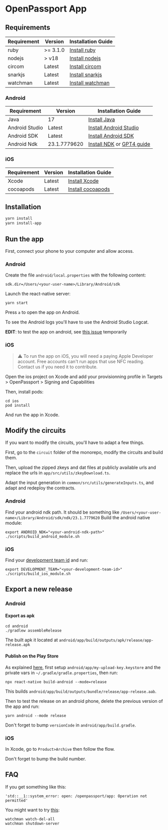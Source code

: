 # OpenPassport App

## Requirements

| Requirement | Version  | Installation Guide                                                       |
| ----------- | -------- | ------------------------------------------------------------------------ |
| ruby        | >= 3.1.0 | [Install ruby](https://www.ruby-lang.org/en/documentation/installation/) |
| nodejs      | > v18    | [Install nodejs](https://nodejs.org/)                                    |
| circom      | Latest   | [Install circom](https://docs.circom.io/)                                |
| snarkjs     | Latest   | [Install snarkjs](https://github.com/iden3/snarkjs)                      |
| watchman    | Latest   | [Install watchman](https://facebook.github.io/watchman/)                 |

### Android

| Requirement    | Version      | Installation Guide                                                                                                                  |
| -------------- | ------------ | ----------------------------------------------------------------------------------------------------------------------------------- |
| Java           | 17           | [Install Java](https://www.oracle.com/java/technologies/javase-jdk17-downloads.html)                                                |
| Android Studio | Latest       | [Install Android Studio](https://developer.android.com/studio)                                                                      |
| Android SDK    | Latest       | [Install Android SDK](https://developer.android.com/studio#downloads)                                                               |
| Android Ndk    | 23.1.7779620 | [Install NDK](https://developer.android.com/studio) or [GPT4 guide](https://chatgpt.com/share/a6e2544b-d32a-4554-a452-402511d03ffc) |

### iOS

| Requirement | Version | Installation Guide                                  |
| ----------- | ------- | --------------------------------------------------- |
| Xcode       | Latest  | [Install Xcode](https://developer.apple.com/xcode/) |
| cocoapods   | Latest  | [Install cocoapods](https://cocoapods.org/)         |

## Installation

```bash
yarn install
yarn install-app
```

## Run the app

First, connect your phone to your computer and allow access.

### Android

Create the file `android/local.properties` with the following content:

```
sdk.dir=/Users/<your-user-name>/Library/Android/sdk
```

Launch the react-native server:

```
yarn start
```

Press `a` to open the app on Android.

To see the Android logs you'll have to use the Android Studio Logcat.

**EDIT**: to test the app on android, see [this issue](https://github.com/zk-passport/openpassport/issues/191) temporarily

### iOS

> :warning: To run the app on iOS, you will need a paying Apple Developer account. Free accounts can't run apps that use NFC reading.<br/>
> Contact us if you need it to contribute.

Open the ios project on Xcode and add your provisionning profile in Targets > OpenPassport > Signing and Capabilities

Then, install pods:

```
cd ios
pod install
```

And run the app in Xcode.

## Modify the circuits

If you want to modify the circuits, you'll have to adapt a few things.

First, go to the `circuit` folder of the monorepo, modify the circuits and build them.

Then, upload the zipped zkeys and dat files at publicly available urls and replace the urls in `app/src/utils/zkeyDownload.ts`.

Adapt the input generation in `common/src/utils/generateInputs.ts`, and adapt and redeploy the contracts.

### Android

Find your android ndk path. It should be something like `/Users/<your-user-name>/Library/Android/sdk/ndk/23.1.7779620`
Build the android native module:

```
export ANDROID_NDK="<your-android-ndk-path>"
./scripts/build_android_module.sh
```

### iOS

Find your [development team id](https://chat.openai.com/share/9d52c37f-d9da-4a62-acb9-9e4ee8179f95) and run:

```
export DEVELOPMENT_TEAM="<your-development-team-id>"
./scripts/build_ios_module.sh
```

## Export a new release

### Android

#### Export as apk

```
cd android
./gradlew assembleRelease
```

The built apk it located at `android/app/build/outputs/apk/release/app-release.apk`

#### Publish on the Play Store

As explained [here](https://reactnative.dev/docs/signed-apk-android), first setup `android/app/my-upload-key.keystore` and the private vars in `~/.gradle/gradle.properties`, then run:

```
npx react-native build-android --mode=release
```

This builds `android/app/build/outputs/bundle/release/app-release.aab`.

Then to test the release on an android phone, delete the previous version of the app and run:

```
yarn android --mode release
```

Don't forget to bump `versionCode` in `android/app/build.gradle`.

### iOS

In Xcode, go to `Product>Archive` then follow the flow.

Don't forget to bump the build number.

## FAQ

If you get something like this:

```
'std::__1::system_error: open: /openpassport/app: Operation not permitted'
```

You might want to try [this](https://stackoverflow.com/questions/49443341/watchman-crawl-failed-retrying-once-with-node-crawler):

```
watchman watch-del-all
watchman shutdown-server
```
